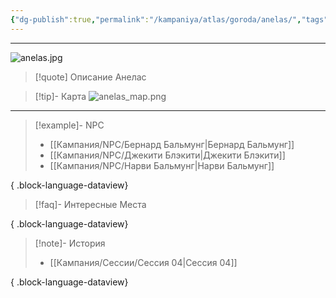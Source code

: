 ```yaml
---
{"dg-publish":true,"permalink":"/kampaniya/atlas/goroda/anelas/","tags":["location/city"],"created":"2025-01-08T08:30:48.400+03:00","updated":"2025-01-09T10:56:52.912+03:00"}
---
```



<hr></hr>

![anelas.jpg](/img/user/%D0%90%D1%81%D1%81%D0%B5%D1%82%D1%8B/%D0%90%D1%82%D0%BB%D0%B0%D1%81/anelas.jpg)


> [!quote] Описание
> Анелас


> [!tip]- Карта
> ![anelas_map.png](/img/user/%D0%90%D1%81%D1%81%D0%B5%D1%82%D1%8B/%D0%90%D1%82%D0%BB%D0%B0%D1%81/anelas_map.png)

<hr></hr>

> [!example]- NPC
> - [[Кампания/NPC/Бернард Бальмунг\|Бернард Бальмунг]]
> - [[Кампания/NPC/Джекити Блэкити\|Джекити Блэкити]]
> - [[Кампания/NPC/Нарви Бальмунг\|Нарви Бальмунг]]
> 
{ .block-language-dataview}

> [!faq]- Интересные Места
> 
{ .block-language-dataview}

> [!note]- История
>  - [[Кампания/Сессии/Сессия 04\|Сессия 04]]
> 
{ .block-language-dataview}